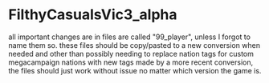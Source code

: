 # FilthyCasualsVic3_alpha
 
all important changes are in files are called "99_player", unless I forgot to name them so. these files should be copy/pasted to a new conversion when needed and other than possibly needing to replace nation tags for custom megacampaign nations with new tags made by a more recent conversion, the files should just work without issue no matter which version the game is.
